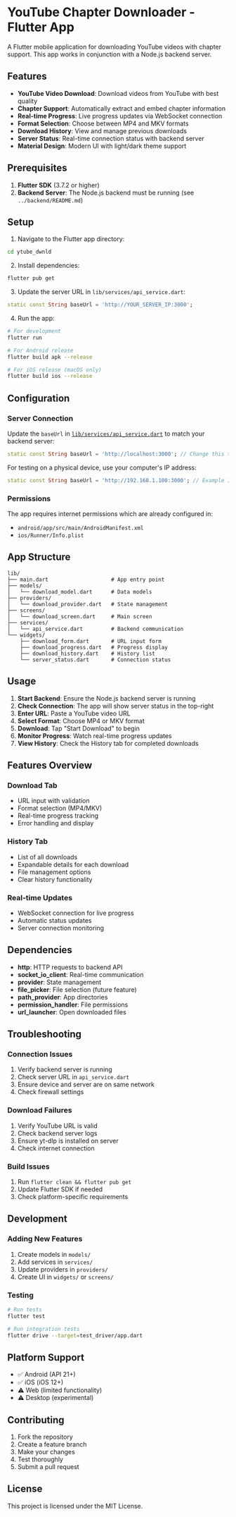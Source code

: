 # YouTube Chapter Downloader - Flutter App

A Flutter mobile application for downloading YouTube videos with chapter support. This app works in conjunction with a Node.js backend server.

## Features

- **YouTube Video Download**: Download videos from YouTube with best quality
- **Chapter Support**: Automatically extract and embed chapter information
- **Real-time Progress**: Live progress updates via WebSocket connection
- **Format Selection**: Choose between MP4 and MKV formats
- **Download History**: View and manage previous downloads
- **Server Status**: Real-time connection status with backend server
- **Material Design**: Modern UI with light/dark theme support

## Prerequisites

1. **Flutter SDK** (3.7.2 or higher)
2. **Backend Server**: The Node.js backend must be running (see `../backend/README.md`)

## Setup

1. Navigate to the Flutter app directory:

```bash
cd ytube_dwnld
```

2. Install dependencies:

```bash
flutter pub get
```

3. Update the server URL in `lib/services/api_service.dart`:

```dart
static const String baseUrl = 'http://YOUR_SERVER_IP:3000';
```

4. Run the app:

```bash
# For development
flutter run

# For Android release
flutter build apk --release

# For iOS release (macOS only)
flutter build ios --release
```

## Configuration

### Server Connection

Update the `baseUrl` in [`lib/services/api_service.dart`](lib/services/api_service.dart:8) to match your backend server:

```dart
static const String baseUrl = 'http://localhost:3000'; // Change this to your server IP
```

For testing on a physical device, use your computer's IP address:

```dart
static const String baseUrl = 'http://192.168.1.100:3000'; // Example IP
```

### Permissions

The app requires internet permissions which are already configured in:

- `android/app/src/main/AndroidManifest.xml`
- `ios/Runner/Info.plist`

## App Structure

```
lib/
├── main.dart                    # App entry point
├── models/
│   └── download_model.dart      # Data models
├── providers/
│   └── download_provider.dart   # State management
├── screens/
│   └── download_screen.dart     # Main screen
├── services/
│   └── api_service.dart         # Backend communication
└── widgets/
    ├── download_form.dart       # URL input form
    ├── download_progress.dart   # Progress display
    ├── download_history.dart    # History list
    └── server_status.dart       # Connection status
```

## Usage

1. **Start Backend**: Ensure the Node.js backend server is running
2. **Check Connection**: The app will show server status in the top-right
3. **Enter URL**: Paste a YouTube video URL
4. **Select Format**: Choose MP4 or MKV format
5. **Download**: Tap "Start Download" to begin
6. **Monitor Progress**: Watch real-time progress updates
7. **View History**: Check the History tab for completed downloads

## Features Overview

### Download Tab

- URL input with validation
- Format selection (MP4/MKV)
- Real-time progress tracking
- Error handling and display

### History Tab

- List of all downloads
- Expandable details for each download
- File management options
- Clear history functionality

### Real-time Updates

- WebSocket connection for live progress
- Automatic status updates
- Server connection monitoring

## Dependencies

- **http**: HTTP requests to backend API
- **socket_io_client**: Real-time communication
- **provider**: State management
- **file_picker**: File selection (future feature)
- **path_provider**: App directories
- **permission_handler**: File permissions
- **url_launcher**: Open downloaded files

## Troubleshooting

### Connection Issues

1. Verify backend server is running
2. Check server URL in `api_service.dart`
3. Ensure device and server are on same network
4. Check firewall settings

### Download Failures

1. Verify YouTube URL is valid
2. Check backend server logs
3. Ensure yt-dlp is installed on server
4. Check internet connection

### Build Issues

1. Run `flutter clean && flutter pub get`
2. Update Flutter SDK if needed
3. Check platform-specific requirements

## Development

### Adding New Features

1. Create models in `models/`
2. Add services in `services/`
3. Update providers in `providers/`
4. Create UI in `widgets/` or `screens/`

### Testing

```bash
# Run tests
flutter test

# Run integration tests
flutter drive --target=test_driver/app.dart
```

## Platform Support

- ✅ Android (API 21+)
- ✅ iOS (iOS 12+)
- ⚠️ Web (limited functionality)
- ⚠️ Desktop (experimental)

## Contributing

1. Fork the repository
2. Create a feature branch
3. Make your changes
4. Test thoroughly
5. Submit a pull request

## License

This project is licensed under the MIT License.
